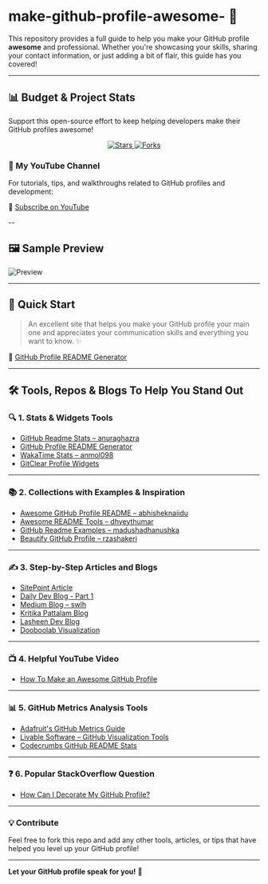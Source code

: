 # make-github-profile-awesome- 🌟

This repository provides a full guide to help you make your GitHub profile **awesome** and professional. Whether you're showcasing your skills, sharing your contact information, or just adding a bit of flair, this guide has you covered!


---

## 📊 Budget & Project Stats

Support this open-source effort to keep helping developers make their GitHub profiles awesome!

<p align="center">
  <a href="https://github.com/alfa155518/make-github-profile-awesome-/stargazers">
    <img src="https://img.shields.io/github/stars/alfa155518/make-github-profile-awesome-?style=social" alt="Stars">
  </a>
  <a href="https://github.com/alfa155518/make-github-profile-awesome/network/members">
    <img src="https://img.shields.io/github/forks/alfa155518/make-github-profile-awesome-?style=social" alt="Forks">
  </a>
</p>

### 🎥 My YouTube Channel
For tutorials, tips, and walkthroughs related to GitHub profiles and development:

🔗 [Subscribe on YouTube](https://youtube.com/@alfa_015?si=GRs7XLFBZXGdgRgW)

--

## 🖼️ Sample Preview

<!-- If the image doesn't show, consider hosting it on GitHub or Imgur instead -->
![Preview](https://drive.google.com/uc?id=1Rz5VwdRSLu9RG_RdOK6hU1Pp5dA0TMfJ)

---

## 🚀 Quick Start

> An excellent site that helps you make your GitHub profile your main one and appreciates your communication skills and everything you want to know. ✨

🔗 [GitHub Profile README Generator](https://rahuldkjain.github.io/gh-profile-readme-generator)

---


## 🛠️ Tools, Repos & Blogs To Help You Stand Out

### 🔍 1. Stats & Widgets Tools

- [GitHub Readme Stats – anuraghazra](https://github.com/anuraghazra/github-readme-stats)
- [GitHub Profile README Generator](https://rahuldkjain.github.io/gh-profile-readme-generator/)
- [WakaTime Stats – anmol098](https://github.com/anmol098/waka-readme-stats)
- [GitClear Profile Widgets](https://www.gitclear.com/github_profile_dynamic_readme_free)

---

### 📚 2. Collections with Examples & Inspiration

- [Awesome GitHub Profile README – abhisheknaiidu](https://github.com/abhisheknaiidu/awesome-github-profile-readme)
- [Awesome README Tools – dhyeythumar](https://github.com/dhyeythumar/awesome-readme-tools)
- [GitHub Readme Examples – madushadhanushka](https://github.com/madushadhanushka/github-readme)
- [Beautify GitHub Profile – rzashakeri](https://github.com/rzashakeri/beautify-github-profile)

---

### ✍️ 3. Step-by-Step Articles and Blogs

- [SitePoint Article](https://www.sitepoint.com/github-profile-readme)
- [Daily Dev Blog - Part 1](https://dev.to/dailydotdev/creating-a-killer-github-profile-readme-part-1-33nm)
- [Medium Blog – swlh](https://medium.com/swlh/create-awesome-git-readme-profile-84efa0bcda3b)
- [Kritika Pattalam Blog](https://blog.kritikapattalam.com/create-a-github-profile-readme-with-widgets)
- [Lasheen Dev Blog](https://blog.lasheen.dev/beautiful-github-profile-readme)
- [Dooboolab Visualization](https://medium.com/dooboolab/a-new-fancy-way-to-visualize-your-github-stats-418b5d59498)

---

### 📺 4. Helpful YouTube Video

- [How To Make an Awesome GitHub Profile](https://www.youtube.com/watch?v=CK58fGrjVok)

---

### 📊 5. GitHub Metrics Analysis Tools

- [Adafruit's GitHub Metrics Guide](https://learn.adafruit.com/excellent-github-profile/github-metrics)
- [Livable Software – GitHub Visualization Tools](https://livablesoftware.com/tools-visualize-github-profile)
- [Codecrumbs GitHub README Stats](https://codecrumbs.io/library/github-readme-stats)

---

### ❓ 6. Popular StackOverflow Question

- [How Can I Decorate My GitHub Profile?](https://stackoverflow.com/questions/72161457/how-can-i-decorate-my-github-profile-adding-some-graphs-analytics-skill-badges)

---

### 💡 Contribute

Feel free to fork this repo and add any other tools, articles, or tips that have helped you level up your GitHub profile!

---

**Let your GitHub profile speak for you!** 🚀

